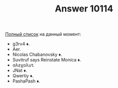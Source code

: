 ﻿---
title: "Answer 10114"
se.owner.user_id: 15479
se.owner.display_name: "Suvitruf says Reinstate Monica"
se.owner.link: "https://ru.meta.stackoverflow.com/users/15479/suvitruf-says-reinstate-monica"
se.answer_id: 10114
se.question_id: 10113
se.post_type: answer
se.score: 3
se.is_accepted: True
---
<p><a href="https://ru.traducir.win/users" rel="nofollow noreferrer">Полный список</a> на данный момент:</p>

<ul>
<li>g3rv4 ♦.</li>
<li>Aer.</li>
<li>Nicolas Chabanovsky ♦.</li>
<li>Suvitruf says Reinstate Monica ♦.</li>
<li>αλεχολυτ.</li>
<li>JNat ♦.</li>
<li>Qwertiy ♦.</li>
<li>PashaPash ♦.</li>
</ul>

